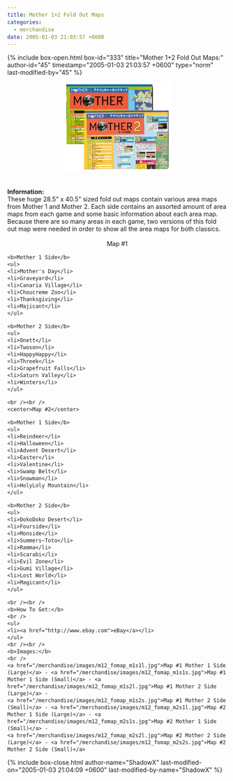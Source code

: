 ```yaml
---
title: Mother 1+2 Fold Out Maps
categories:
  - merchandise
date: 2005-01-03 21:03:57 +0600
---
```

{% include box-open.html box-id="333" title="Mother 1+2 Fold Out Maps:" author-id="45" timestamp="2005-01-03 21:03:57 +0600" type="norm" last-modified-by="45" %}
	<center>
	<img src="/merchandise/images/m12_fomap_title.png" border="0" alt="Mother 1+2 Fold Out Maps" />
	</center>
	<br /><br />
	<b>Information:</b>
	<br />
	These huge 28.5" x 40.5" sized fold out maps contain various area maps from Mother 1 and 
	Mother 2. Each side contains an assorted amount of area maps from each game and some 
	basic information about each area map. Because there are so many areas in each game, 
	two versions of this fold out map were needed in order to show all the area maps for 
	both classics.
	<br /><br />
	<center>Map #1</center>
<?php Table1(); ?>
	<b>Mother 1 Side</b>
	<ul>
	<li>Mother's Day</li>
	<li>Graveyard</li>
	<li>Canaria Village</li>
	<li>Choucreme Zoo</li>
	<li>Thanksgiving</li>
	<li>Majicant</li>
	</ul>
<?php Table2(); ?>
	<b>Mother 2 Side</b>
	<ul>
	<li>Onett</li>
	<li>Twoson</li>
	<li>HappyHappy</li>
	<li>Threek</li>
	<li>Grapefruit Falls</li>
	<li>Saturn Valley</li>
	<li>Winters</li>
	</ul>
<?php Table3(); ?>
	<br /><br />
	<center>Map #2</center>
<?php Table1(); ?>
	<b>Mother 1 Side</b>
	<ul>
	<li>Reindeer</li>
	<li>Halloween</li>
	<li>Advent Desert</li>
	<li>Easter</li>
	<li>Valentine</li>
	<li>Swamp Belt</li>
	<li>Snowman</li>
	<li>HolyLoly Mountain</li>
	</ul>
<?php Table2(); ?>
	<b>Mother 2 Side</b>
	<ul>
	<li>DokoDoko Desert</li>
	<li>Fourside</li>
	<li>Monside</li>
	<li>Summers~Toto</li>
	<li>Ramma</li>
	<li>Scarabi</li>
	<li>Evil Zone</li>
	<li>Gumi Village</li>
	<li>Lost World</li>
	<li>Magicant</li>
	</ul>
<?php Table3(); ?>
	<br /><br />
	<b>How To Get:</b>
	<br />
	<ul>
	<li><a href="http://www.ebay.com">eBay</a></li>
	</ul>
	<br /><br />
	<b>Images:</b>
	<br />
	<a href="/merchandise/images/m12_fomap_m1s1l.jpg">Map #1 Mother 1 Side (Large)</a> - <a href="/merchandise/images/m12_fomap_m1s1s.jpg">Map #1 Mother 1 Side (Small)</a> - <a href="/merchandise/images/m12_fomap_m1s2l.jpg">Map #1 Mother 2 Side (Large)</a> - 
	<a href="/merchandise/images/m12_fomap_m1s2s.jpg">Map #1 Mother 2 Side (Small)</a> - <a href="/merchandise/images/m12_fomap_m2s1l.jpg">Map #2 Mother 1 Side (Large)</a> - <a href="/merchandise/images/m12_fomap_m2s1s.jpg">Map #2 Mother 1 Side (Small)</a> - 
	<a href="/merchandise/images/m12_fomap_m2s2l.jpg">Map #2 Mother 2 Side (Large)</a> - <a href="/merchandise/images/m12_fomap_m2s2s.jpg">Map #2 Mother 2 Side (Small)</a>
{% include box-close.html author-name="ShadowX" last-modified-on="2005-01-03 21:04:09 +0600" last-modified-by-name="ShadowX" %}
